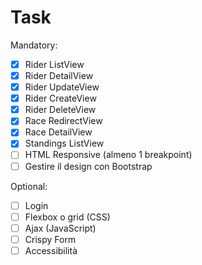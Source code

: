 # Task

Mandatory:

- [x] Rider ListView
- [x] Rider DetailView
- [x] Rider UpdateView
- [x] Rider CreateView
- [x] Rider DeleteView
- [x] Race RedirectView
- [x] Race DetailView
- [x] Standings ListView
- [ ] HTML Responsive (almeno 1 breakpoint)
- [ ] Gestire il design con Bootstrap

Optional:

- [ ] Login
- [ ] Flexbox o grid (CSS)
- [ ] Ajax (JavaScript)
- [ ] Crispy Form
- [ ] Accessibilità
